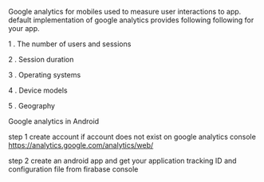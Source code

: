 Google analytics for mobiles used to measure user interactions to app.
default implementation of google analytics provides following following for your app.

1 . The number of users and sessions

2 . Session duration

3 . Operating systems

4 . Device models

5 . Geography

Google analytics in Android

step 1
create account if account does not exist on google analytics console
https://analytics.google.com/analytics/web/

step 2
create an android app and get your application tracking ID and configuration file from firabase console
